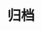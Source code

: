 ---
title: "归档"
lazyBanner : "/imglazy/banner/archive-lazy.jpg"
banner : "/img/banner/archive.jpg"
---